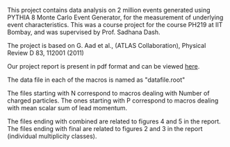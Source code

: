 This project contains data analysis on 2 million events generated using PYTHIA 8 Monte Carlo Event Generator, for the measurement of underlying event characteristics. This was a course project for the course PH219 at IIT Bombay, and was supervised by Prof. Sadhana Dash.

The project is based on G. Aad et al., (ATLAS Collaboration), Physical Review D 83, 112001 (2011)

Our project report is present in pdf format and can be viewed [here](https://github.com/nnicobar/Underlying-Event-Characteristics/blob/main/Measurement%20of%20underlying%20event%20characteristics.pdf). 

The data file in each of the macros is named as "datafile.root"

The files starting with N correspond to macros dealing with Number of charged particles. 
The ones starting with P correspond to macros dealing with mean scalar sum of lead momentum.

The files ending with combined are related to figures 4 and 5 in the report.
The files ending with final are related to figures 2 and 3 in the report (individual multiplicity classes).

